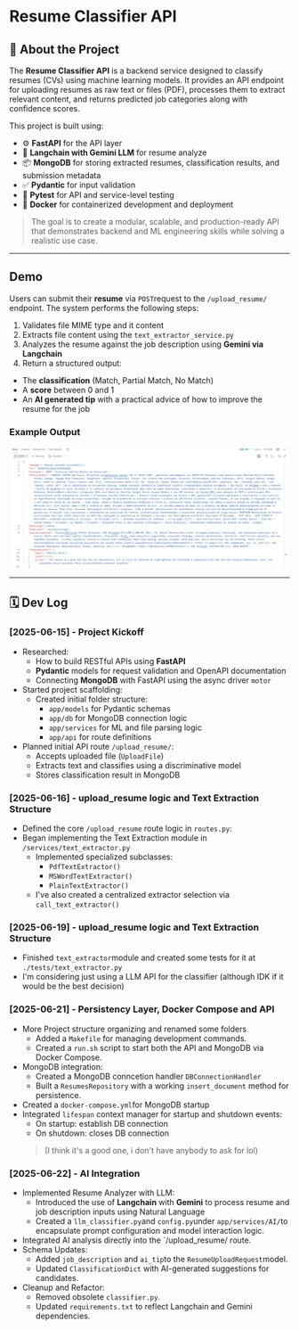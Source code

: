 # Resume Classifier API

## 📌 About the Project

The **Resume Classifier API** is a backend service designed to classify resumes (CVs) using machine learning models. It provides an API endpoint for uploading resumes as raw text or files (PDF), processes them to extract relevant content, and returns predicted job categories along with confidence scores.

This project is built using:

- ⚙️ **FastAPI** for the API layer
- 🧠 **Langchain with Gemini LLM** for resume analyze
- 📦 **MongoDB** for storing extracted resumes, classification results, and submission metadata
- ✅ **Pydantic** for input validation
- 🧪 **Pytest** for API and service-level testing
- 🐳 **Docker** for containerized development and deployment

> The goal is to create a modular, scalable, and production-ready API that demonstrates backend and ML engineering skills while solving a realistic use case.
---
## Demo
Users can submit their **resume** via `POST`request to the `/upload_resume/` endpoint.
The system performs the following steps:
1. Validates file MIME type and it content
2. Extracts file content using the `text_extractor_service.py`
3. Analyzes the resume against the job description using **Gemini via Langchain** 
4. Return a structured output:
  - The **classification** (Match, Partial Match, No Match)
  - A **score** between 0 and 1
  - An **AI generated tip** with a practical advice of how to improve the resume for the job

### Example Output
![image info](./images/example.png)


---

## 🗓️ Dev Log

### [2025-06-15] - Project Kickoff
- Researched:
  - How to build RESTful APIs using **FastAPI**
  - **Pydantic** models for request validation and OpenAPI documentation
  - Connecting **MongoDB** with FastAPI using the async driver `motor`
- Started project scaffolding:
  - Created initial folder structure:
    - `app/models` for Pydantic schemas
    - `app/db` for MongoDB connection logic
    - `app/services` for ML and file parsing logic
    - `app/api` for route definitions
- Planned initial API route `/upload_resume/`:
  - Accepts uploaded file (`UploadFile`)
  - Extracts text and classifies using a discriminative model
  - Stores classification result in MongoDB

### [2025-06-16] - upload_resume logic and Text Extraction Structure
- Defined the core `/upload_resume` route logic in `routes.py`:
- Began implementing the Text Extraction module in `/services/text_extractor.py`
    -  Implemented specialized subclasses:
        - `PdfTextExtractor()`
        - `MSWordTextExtractor()`
        - `PlainTextExtractor()`
    - I've also created a centralized extractor selection via `call_text_extractor()`
  
### [2025-06-19] - upload_resume logic and Text Extraction Structure
- Finished `text_extractor`module and created some tests for it at `./tests/text_extractor.py`
- I'm considering just using a LLM API for the classifier (although IDK if it would be the best decision)

### [2025-06-21] - Persistency Layer, Docker Compose and API 
- More Project structure organizing and renamed some folders
  - Added a `Makefile` for managing development commands.
  - Created a `run.sh` script to start both the API and MongoDB via Docker Compose.
- MongoDB integration:
  - Created a MongoDB conncetion handler `DBConnectionHandler`
  - Built a `ResumesRepository` with a working `insert_document` method for persistence.
- Created a `docker-compose.yml`for MongoDB startup
- Integrated `lifespan` context manager for startup and shutdown events:
  - On startup: establish DB connection
  - On shutdown: closes DB connection 
  >(I think it's a good one, i don't have anybody to ask for lol)

### [2025-06-22] - AI Integration
- Implemented Resume Analyzer with LLM:
  - Introduced the use of **Langchain** with **Gemini** to process resume and job description inputs using Natural Language
  - Created a `llm_classifier.py`and `config.py`under `app/services/AI/`to encapsulate prompt configuration and model interaction logic.
- Integrated AI analysis directly into the `/upload_resume/ route.
- Schema Updates:
  - Added `job_description` and `ai_tip`to the `ResumeUploadRequest`model.
  - Updated `ClassificationDict` with AI-generated suggestions for candidates.
- Cleanup and Refactor:
  - Removed obsolete `classifier.py`.
  - Updated `requirements.txt` to reflect Langchain and Gemini dependencies.

